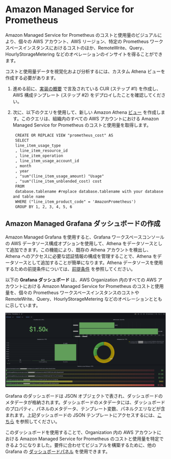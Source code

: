 # Amazon Managed Service for Prometheus

Amazon Managed Service for Prometheus のコストと使用量のビジュアルにより、個々の AWS アカウント、AWS リージョン、特定の Prometheus ワークスペースインスタンスにおけるコストのほか、RemoteWrite、Query、HourlyStorageMetering などのオペレーションのインサイトを得ることができます。

コストと使用量データを視覚化および分析するには、カスタム Athena ビューを作成する必要があります。

1. 進める前に、[実装の概要][cid-implement] で言及されている CUR (ステップ #1) を作成し、AWS 構成テンプレート (ステップ #2) をデプロイしたことを確認してください。

2. 次に、以下のクエリを使用して、新しい Amazon Athena [ビュー][view] を作成します。このクエリは、組織内のすべての AWS アカウントにおける Amazon Managed Service for Prometheus のコストと使用量を取得します。

        CREATE OR REPLACE VIEW "prometheus_cost" AS
        SELECT
        line_item_usage_type
        , line_item_resource_id
        , line_item_operation
        , line_item_usage_account_id
        , month
        , year
        , "sum"(line_item_usage_amount) "Usage"
        , "sum"(line_item_unblended_cost) cost
        FROM
        database.tablename #replace database.tablename with your database and table name
        WHERE ("line_item_product_code" = 'AmazonPrometheus')
        GROUP BY 1, 2, 3, 4, 5, 6

## Amazon Managed Grafana ダッシュボードの作成

Amazon Managed Grafana を使用すると、Grafana ワークスペースコンソールの AWS データソース構成オプションを使用して、Athena をデータソースとして追加できます。この機能により、既存の Athena アカウントを検出し、Athena へのアクセスに必要な認証情報の構成を管理することで、Athena をデータソースとして追加することが簡単になります。Athena データソースを使用するための前提条件については、[前提条件][Prerequisites] を参照してください。


以下の **Grafana ダッシュボード** は、AWS Organization 内のすべての AWS アカウントにおける Amazon Managed Service for Prometheus のコストと使用量を、個々の Prometheus ワークスペースインスタンスのコストや RemoteWrite、Query、HourlyStorageMetering などのオペレーションとともに示しています。

![prometheus-cost](../../../images/prometheus-cost.png)

Grafana のダッシュボードは JSON オブジェクトで表され、ダッシュボードのメタデータが格納されます。ダッシュボードのメタデータには、ダッシュボードのプロパティ、パネルのメタデータ、テンプレート変数、パネルクエリなどが含まれます。上記ダッシュボードの JSON テンプレートにアクセスするには、[こちら](AmazonPrometheus.json) を参照してください。

このダッシュボードを使用することで、Organization 内の AWS アカウントにおける Amazon Managed Service for Prometheus のコストと使用量を特定できるようになりました。要件に合わせてビジュアルを構築するために、他の Grafana の [ダッシュボードパネル][panels] を使用できます。

[Prerequisites]: https://docs.aws.amazon.com/grafana/latest/userguide/Athena-prereq.html
[view]: https://athena-in-action.workshop.aws/30-basics/303-create-view.html
[panels]: https://docs.aws.amazon.com/grafana/latest/userguide/Grafana-panels.html
[cid-implement]: ../../../guides/cost/cost-visualization/cost.md#implementation
